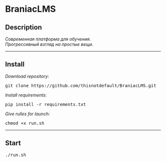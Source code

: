 # BraniacLMS

<h2>
Description
</h2>
<i>Современная платформа для обучения.</i>
<br>
<i>Прогрессивный взгляд на простые вещи.</i>
<hr>
<h2>Install</h2>
<p>
    <i>Download repository:</i>
</p>
<pre>git clone https://github.com/thisnotdefault/BraniacLMS.git</pre>
<p>
    <i>Install requirements:</i>
</p>
<pre>pip install -r requirements.txt</pre>
<p>
    <i>Give rulles for launch:</i>
</p>
<pre>chmod +x run.sh</pre>
<hr>
<h2>Start</h2>
<pre>./run.sh</pre>